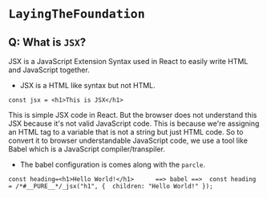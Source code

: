 # `LayingTheFoundation`

## Q: What is `JSX`?
JSX is a JavaScript Extension Syntax used in React to easily write HTML and JavaScript together.
* JSX is a HTML like syntax but not HTML.
```
const jsx = <h1>This is JSX</h1>
```
This is simple JSX code in React. But the browser does not understand this JSX because it's not valid JavaScript code. This is because we're assigning an HTML tag to a variable that is not a string but just HTML code.
So to convert it to browser understandable JavaScript code, we use a tool like Babel which is a JavaScript compiler/transpiler.
* The babel configuration is comes along with the `parcle`.
```
const heading=<h1>Hello World!</h1>      ==> babel ==>  const heading = /*#__PURE__*/_jsx("h1", {  children: "Hello World!" });
```

